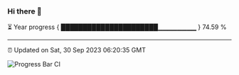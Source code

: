 ### Hi there 👋

⏳ Year progress { ██████████████████████▁▁▁▁▁▁▁▁ } 74.59 %

---

⏰ Updated on Sat, 30 Sep 2023 06:20:35 GMT

![Progress Bar CI](https://github.com/ZhaoGui/ZhaoGui/workflows/Progress%20Bar%20CI/badge.svg)
